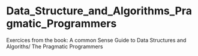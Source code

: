 # Data_Structure_and_Algorithms_Pragmatic_Programmers
Exercices from the book: A common Sense Guide to Data Structures and Algoriths/ The Pragmatic Programmers

